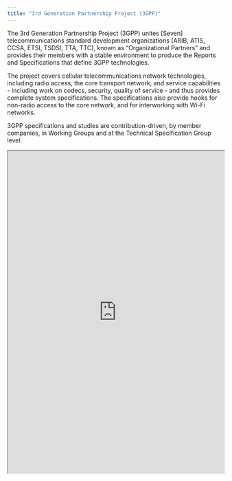 ```yaml
---
title: "3rd Generation Partnership Project (3GPP)"
---
```


The 3rd Generation Partnership Project (3GPP) unites [Seven] telecommunications standard development organizations (ARIB, ATIS, CCSA, ETSI, TSDSI, TTA, TTC), known as “Organizational Partners” and provides their members with a stable environment to produce the Reports and Specifications that define 3GPP technologies.

The project covers cellular telecommunications network technologies, including radio access, the core transport network, and service capabilities - including work on codecs, security, quality of service - and thus provides complete system specifications. The specifications also provide hooks for non-radio access to the core network, and for interworking with Wi-Fi networks.

3GPP specifications and studies are contribution-driven, by member companies, in Working Groups and at the Technical Specification Group level.

<iframe height="750" width="100%" src="https://ewelton.github.io/ktest/wiki.html#3rd%20Generation%20Partnership%20Project%20(3GPP)"></iframe>

